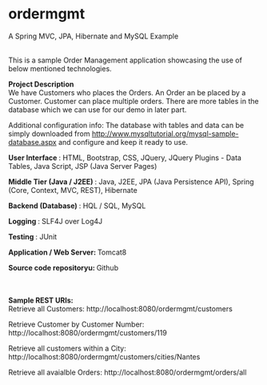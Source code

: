 # ordermgmt
A Spring MVC, JPA, Hibernate and MySQL Example <br> <br>

This is a sample Order Management application showcasing the use of below mentioned technologies.  <br>

<b> Project Description </b> <br>
We have Customers who places the Orders. An Order an be placed by a Customer. Customer can place multiple orders.
There are more tables in the database which we can use for our demo in later part.

Additional configuration info:
The database with tables and data can be simply downloaded from http://www.mysqltutorial.org/mysql-sample-database.aspx and configure and keep it ready to use.


<b> User Interface </b>:  HTML, Bootstrap, CSS, JQuery, JQuery Plugins - Data Tables, Java Script, JSP (Java Server Pages)

<b> Middle Tier (Java / J2EE) </b>:  Java, J2EE, JPA (Java Persistence API),  Spring (Core, Context, MVC, REST),  Hibernate

<b> Backend (Database) </b>: HQL / SQL, MySQL

<b> Logging </b>:  SLF4J over Log4J

<b> Testing </b>: JUnit

<b> Application / Web Server: </b> Tomcat8

<b> Source code repositoryu: </b> Github
<br> <br><br>

<b> Sample REST URIs: </b> <br>
Retrieve all Customers:
http://localhost:8080/ordermgmt/customers

Retrieve Customer by Customer Number:
http://localhost:8080/ordermgmt/customers/119

Retrieve all customers within a City:
http://localhost:8080/ordermgmt/customers/cities/Nantes

Retrieve all avaialble Orders:
http://localhost:8080/ordermgmt/orders/all

